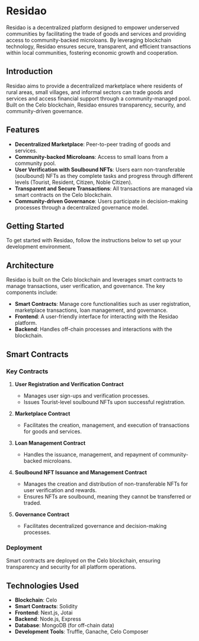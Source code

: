 # Residao

Residao is a decentralized platform designed to empower underserved communities by facilitating the trade of goods and services and providing access to community-backed microloans. By leveraging blockchain technology, Residao ensures secure, transparent, and efficient transactions within local communities, fostering economic growth and cooperation.

## Introduction

Residao aims to provide a decentralized marketplace where residents of rural areas, small villages, and informal sectors can trade goods and services and access financial support through a community-managed pool. Built on the Celo blockchain, Residao ensures transparency, security, and community-driven governance.

## Features

- **Decentralized Marketplace**: Peer-to-peer trading of goods and services.
- **Community-backed Microloans**: Access to small loans from a community pool.
- **User Verification with Soulbound NFTs**: Users earn non-transferable (soulbound) NFTs as they complete tasks and progress through different levels (Tourist, Resident, Citizen, Noble Citizen).
- **Transparent and Secure Transactions**: All transactions are managed via smart contracts on the Celo blockchain.
- **Community-driven Governance**: Users participate in decision-making processes through a decentralized governance model.

## Getting Started

To get started with Residao, follow the instructions below to set up your development environment.

## Architecture

Residao is built on the Celo blockchain and leverages smart contracts to manage transactions, user verification, and governance. The key components include:

- **Smart Contracts**: Manage core functionalities such as user registration, marketplace transactions, loan management, and governance.
- **Frontend**: A user-friendly interface for interacting with the Residao platform.
- **Backend**: Handles off-chain processes and interactions with the blockchain.

## Smart Contracts

### Key Contracts

1. **User Registration and Verification Contract**
   - Manages user sign-ups and verification processes.
   - Issues Tourist-level soulbound NFTs upon successful registration.

2. **Marketplace Contract**
   - Facilitates the creation, management, and execution of transactions for goods and services.

3. **Loan Management Contract**
   - Handles the issuance, management, and repayment of community-backed microloans.

4. **Soulbound NFT Issuance and Management Contract**
   - Manages the creation and distribution of non-transferable NFTs for user verification and rewards.
   - Ensures NFTs are soulbound, meaning they cannot be transferred or traded.

5. **Governance Contract**
   - Facilitates decentralized governance and decision-making processes.

### Deployment

Smart contracts are deployed on the Celo blockchain, ensuring transparency and security for all platform operations.

## Technologies Used

- **Blockchain**: Celo
- **Smart Contracts**: Solidity
- **Frontend**: Next.js, Jotai
- **Backend**: Node.js, Express
- **Database**: MongoDB (for off-chain data)
- **Development Tools**: Truffle, Ganache, Celo Composer